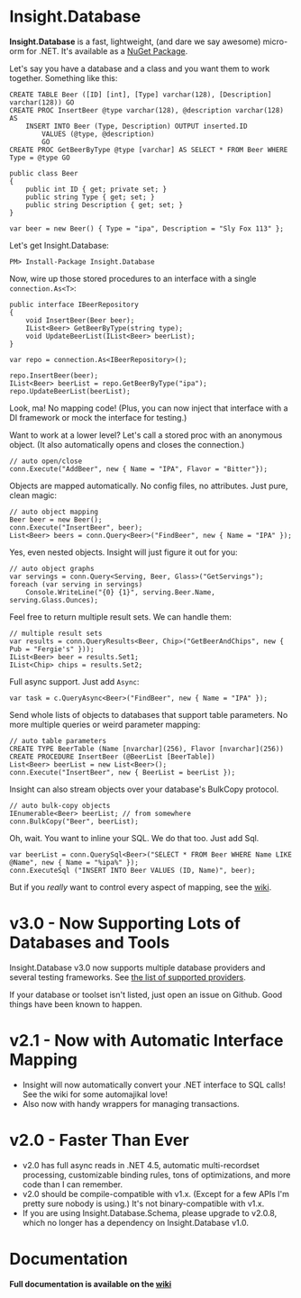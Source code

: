 # Insight.Database #

**Insight.Database** is a fast, lightweight, (and dare we say awesome) micro-orm for .NET. It's available as a [NuGet Package](http://www.nuget.org/packages/Insight.Database/).

Let's say you have a database and a class and you want them to work together. Something like this:

	CREATE TABLE Beer ([ID] [int], [Type] varchar(128), [Description] varchar(128)) GO
	CREATE PROC InsertBeer @type varchar(128), @description varchar(128) AS
		INSERT INTO Beer (Type, Description) OUTPUT inserted.ID
			VALUES (@type, @description)
			GO
	CREATE PROC GetBeerByType @type [varchar] AS SELECT * FROM Beer WHERE Type = @type GO

	public class Beer
	{
		public int ID { get; private set; }
		public string Type { get; set; }
		public string Description { get; set; }
	}

	var beer = new Beer() { Type = "ipa", Description = "Sly Fox 113" };

Let's get Insight.Database:

	PM> Install-Package Insight.Database

Now, wire up those stored procedures to an interface with a single `connection.As<T>`:

	public interface IBeerRepository
	{
		void InsertBeer(Beer beer);
		IList<Beer> GetBeerByType(string type);
		void UpdateBeerList(IList<Beer> beerList);
	}

	var repo = connection.As<IBeerRepository>();

	repo.InsertBeer(beer);
	IList<Beer> beerList = repo.GetBeerByType("ipa");
	repo.UpdateBeerList(beerList);

Look, ma! No mapping code! (Plus, you can now inject that interface with a DI framework or mock the interface for testing.)

Want to work at a lower level? Let's call a stored proc with an anonymous object. (It also automatically opens and closes the connection.)

	// auto open/close
	conn.Execute("AddBeer", new { Name = "IPA", Flavor = "Bitter"});

Objects are mapped automatically. No config files, no attributes. Just pure, clean magic:

	// auto object mapping
	Beer beer = new Beer();
	conn.Execute("InsertBeer", beer);
	List<Beer> beers = conn.Query<Beer>("FindBeer", new { Name = "IPA" });

Yes, even nested objects. Insight will just figure it out for you:

	// auto object graphs
	var servings = conn.Query<Serving, Beer, Glass>("GetServings");
	foreach (var serving in servings)
		Console.WriteLine("{0} {1}", serving.Beer.Name, serving.Glass.Ounces);

Feel free to return multiple result sets. We can handle them:

	// multiple result sets
	var results = conn.QueryResults<Beer, Chip>("GetBeerAndChips", new { Pub = "Fergie's" }));
	IList<Beer> beer = results.Set1;
	IList<Chip> chips = results.Set2;

Full async support. Just add `Async`:

	var task = c.QueryAsync<Beer>("FindBeer", new { Name = "IPA" });

Send whole lists of objects to databases that support table parameters. No more multiple queries or weird parameter mapping:

	// auto table parameters
	CREATE TYPE BeerTable (Name [nvarchar](256), Flavor [nvarchar](256))
	CREATE PROCEDURE InsertBeer (@BeerList [BeerTable])
	List<Beer> beerList = new List<Beer>();
	conn.Execute("InsertBeer", new { BeerList = beerList });

Insight can also stream objects over your database's BulkCopy protocol. 

	// auto bulk-copy objects
	IEnumerable<Beer> beerList; // from somewhere
	conn.BulkCopy("Beer", beerList);

Oh, wait. You want to inline your SQL. We do that too. Just add Sql.

	var beerList = conn.QuerySql<Beer>("SELECT * FROM Beer WHERE Name LIKE @Name", new { Name = "%ipa%" });
	conn.ExecuteSql ("INSERT INTO Beer VALUES (ID, Name)", beer);

But if you *really* want to control every aspect of mapping, see the [wiki](https://github.com/jonwagner/Insight.Database/wiki).

# v3.0 - Now Supporting Lots of Databases and Tools #

Insight.Database v3.0 now supports multiple database providers and several testing frameworks. See [the list of supported providers](https://github.com/jonwagner/Insight.Database/wiki/Insight-and-Data-Providers).

If your database or toolset isn't listed, just open an issue on Github. Good things have been known to happen.

# v2.1 - Now with Automatic Interface Mapping #

- Insight will now automatically convert your .NET interface to SQL calls! See the wiki for some automajikal love!
- Also now with handy wrappers for managing transactions.

# v2.0 - Faster Than Ever #

- v2.0 has full async reads in .NET 4.5, automatic multi-recordset processing, customizable binding rules, tons of optimizations, and more code than I can remember.
- v2.0 should be compile-compatible with v1.x. (Except for a few APIs I'm pretty sure nobody is using.) It's not binary-compatible with v1.x.
- If you are using Insight.Database.Schema, please upgrade to v2.0.8, which no longer has a dependency on Insight.Database v1.0.

# Documentation #

**Full documentation is available on the [wiki](https://github.com/jonwagner/Insight.Database/wiki)**

